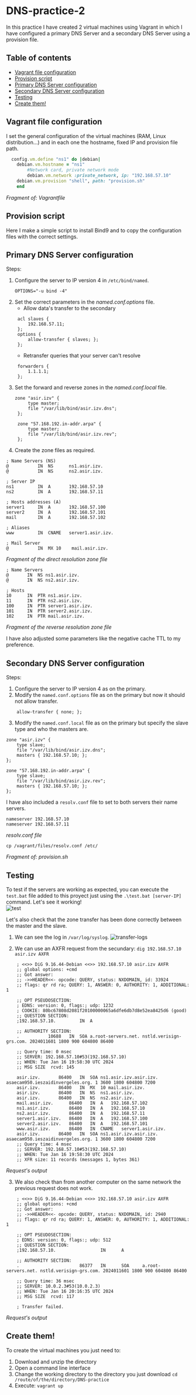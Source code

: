 # DNS-practice-2
In this practice I have created 2 virtual machines using Vagrant in which I have configured a primary DNS Server and a secondary DNS Server using a provision file.

## Table of contents
  - [Vagrant file configuration](#vagrant-file-configuration)
  - [Provision script](#provision-script)
  - [Primary DNS Server configuration](#primary-dns-server-configuration)
  - [Secondary DNS Server configuration](#secondary-dns-server-configuration)
  - [Testing](#testing)
  - [Create them!](#create-them)

## Vagrant file configuration
I set the general configuration of the virtual machines (RAM, Linux distribution...) and in each one the hostname, fixed IP and provision file path.
```ruby
  config.vm.define "ns1" do |debian|
    debian.vm.hostname = "ns1"
        #Network card, private network mode
        debian.vm.network :private_network, ip: "192.168.57.10"
    debian.vm.provision "shell", path: "provision.sh"
    end
```
*Fragment of: Vagrantfile*
 
## Provision script
Here I make a simple script to install Bind9 and to copy the configuration files with the correct settings.

## Primary DNS Server configuration
Steps:
1. Configure the server to IP version 4 in `/etc/bind/named`.
    ```
    OPTIONS="-u bind -4"
    ```
2. Set the correct parameters in the _named.conf.options_ file.
   -  Allow data's transfer to the secondary
   ```
    acl slaves {
        192.168.57.11;
    };
    options {
        allow-transfer { slaves; };
    };
    ```
    - Retransfer queries that your server can't resolve
   ```
    forwarders {
		1.1.1.1;
	};
    ```
3. Set the forward and reverse zones in the _named.conf.local_ file.
   ```
   zone "asir.izv" {
        type master;
        file "/var/lib/bind/asir.izv.dns";
    };

    zone "57.168.192.in-addr.arpa" {
        type master;
        file "/var/lib/bind/asir.izv.rev";
    };
   ```
4. Create the zone files as required.
```
; Name Servers (NS)
@ 			IN	NS 		ns1.asir.izv.
@ 			IN	NS 		ns2.asir.izv.

; Server IP
ns1			IN  A 		192.168.57.10
ns2			IN  A 		192.168.57.11

; Hosts addresses (A)
server1		IN	A 		192.168.57.100
server2 	IN  A 		192.168.57.101
mail		IN	A 		192.168.57.102

; Aliases
www		 	IN 	CNAME 	server1.asir.izv.

; Mail Server
@			IN  MX 10	 mail.asir.izv.

```
*Fragment of the direct resolution zone file*

```
; Name Servers
@ 		IN 	NS ns1.asir.izv.
@ 		IN 	NS ns2.asir.izv.

; Hosts
10		IN  PTR ns1.asir.izv.
11		IN  PTR ns2.asir.izv.
100		IN  PTR server1.asir.izv.
101		IN  PTR server2.asir.izv.
102		IN  PTR mail.asir.izv.

```
*Fragment of the reverse resolution zone file*

I have also adjusted some parameters like the negative cache TTL to my preference.
   
## Secondary DNS Server configuration
Steps:
1. Configure the server to IP version 4 as on the primary.
2. Modify the `named.conf.options` file as on the primary but now it should not allow transfer.
```
    allow-transfer { none; };
```
3. Modify the `named.conf.local` file as on the primary but specify the slave type and who the masters are.
```
zone "asir.izv" {
	type slave;
	file "/var/lib/bind/asir.izv.dns";
	masters { 192.168.57.10; };
};

zone "57.168.192.in-addr.arpa" {
	type slave;
	file "/var/lib/bind/asir.izv.rev";
	masters { 192.168.57.10; };
};
```

I have also included a `resolv.conf` file to set to both servers their name servers.
```
nameserver 192.168.57.10
nameserver 192.168.57.11
```
*resolv.conf file*
```
cp /vagrant/files/resolv.conf /etc/
```
*Fragment of: provision.sh*

## Testing
To test if the servers are working as expected, you can execute the `test.bat` file added to this proyect just using the `.\test.bat [server-IP]` command.
Let's see it working!  
![test](https://github.com/xtabay00/practiceDNS-2/assets/151829005/593d2d2e-11e3-4035-ad67-0b4abb21c440)  

Let's also check that the zone transfer has been done correctly between the master and the slave.  
1. We can see the log in `/var/log/syslog`.
   ![transfer-logs](https://github.com/xtabay00/practiceDNS-2/assets/151829005/e3a4ef1e-61b3-4623-928b-b240962e4541)

2. We can use an AXFR request from the secundary: `dig 192.168.57.10 asir.izv AXFR`
```
	; <<>> DiG 9.16.44-Debian <<>> 192.168.57.10 asir.izv AXFR
	;; global options: +cmd
	;; Got answer:
	;; ->>HEADER<<- opcode: QUERY, status: NXDOMAIN, id: 33924
	;; flags: qr rd ra; QUERY: 1, ANSWER: 0, AUTHORITY: 1, ADDITIONAL: 1
	
	;; OPT PSEUDOSECTION:
	; EDNS: version: 0, flags:; udp: 1232
	; COOKIE: 80bc67808d2081f20100000065a6dfe6db7d8e52ea8425d6 (good)
	;; QUESTION SECTION:
	;192.168.57.10.			IN	A
	
	;; AUTHORITY SECTION:
	.			10688	IN	SOA	a.root-servers.net. nstld.verisign-grs.com. 2024011601 1800 900 604800 86400
	
	;; Query time: 0 msec
	;; SERVER: 192.168.57.10#53(192.168.57.10)
	;; WHEN: Tue Jan 16 19:58:30 UTC 2024
	;; MSG SIZE  rcvd: 145
	
	asir.izv.		86400	IN	SOA	ns1.asir.izv.asir.izv. asaecam950.ieszaidinvergeles.org. 1 3600 1800 604800 7200
	asir.izv.		86400	IN	MX	10 mail.asir.izv.
	asir.izv.		86400	IN	NS	ns1.asir.izv.
	asir.izv.		86400	IN	NS	ns2.asir.izv.
	mail.asir.izv.		86400	IN	A	192.168.57.102
	ns1.asir.izv.		86400	IN	A	192.168.57.10
	ns2.asir.izv.		86400	IN	A	192.168.57.11
	server1.asir.izv.	86400	IN	A	192.168.57.100
	server2.asir.izv.	86400	IN	A	192.168.57.101
	www.asir.izv.		86400	IN	CNAME	server1.asir.izv.
	asir.izv.		86400	IN	SOA	ns1.asir.izv.asir.izv. asaecam950.ieszaidinvergeles.org. 1 3600 1800 604800 7200
	;; Query time: 4 msec
	;; SERVER: 192.168.57.10#53(192.168.57.10)
	;; WHEN: Tue Jan 16 19:58:30 UTC 2024
	;; XFR size: 11 records (messages 1, bytes 361)
```
*Request's output*

3. We also check than from another computer on the same network the previous request does not work.
```
	; <<>> DiG 9.16.44-Debian <<>> 192.168.57.10 asir.izv AXFR
	;; global options: +cmd
	;; Got answer:
	;; ->>HEADER<<- opcode: QUERY, status: NXDOMAIN, id: 2940
	;; flags: qr rd ra; QUERY: 1, ANSWER: 0, AUTHORITY: 1, ADDITIONAL: 1
	
	;; OPT PSEUDOSECTION:
	; EDNS: version: 0, flags:; udp: 512
	;; QUESTION SECTION:
	;192.168.57.10.                 IN      A
	
	;; AUTHORITY SECTION:
	.                       86377   IN      SOA     a.root-servers.net. nstld.verisign-grs.com. 2024011601 1800 900 604800 86400
	
	;; Query time: 36 msec
	;; SERVER: 10.0.2.3#53(10.0.2.3)
	;; WHEN: Tue Jan 16 20:16:35 UTC 2024
	;; MSG SIZE  rcvd: 117
	
	; Transfer failed.
```
*Request's output*
 
## Create them!
To create the virtual machines you just need to:
1. Download and unzip the directory
2. Open a command line interface
3. Change the working directory to the directory you just download
    `cd /route/of/the/directory/DNS-practice`
4. Execute: `vagrant up`
